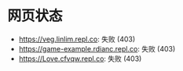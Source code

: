 # 网页状态
- https://veg.linlim.repl.co: 失败 (403)
- https://game-example.rdianc.repl.co: 失败 (403)
- https://Love.cfvqw.repl.co: 失败 (403)
